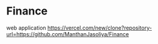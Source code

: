 # Finance
web application
https://vercel.com/new/clone?repository-url=https://github.com/ManthanJasoliya/Finance
